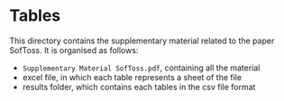 # Tables
This directory contains the supplementary material related to the paper SofToss. It is organised as follows:
- `Supplementary Material SofToss.pdf`, containing all the material
- excel file, in which each table represents a sheet of the file
- results folder, which contains each tables in the csv file format
